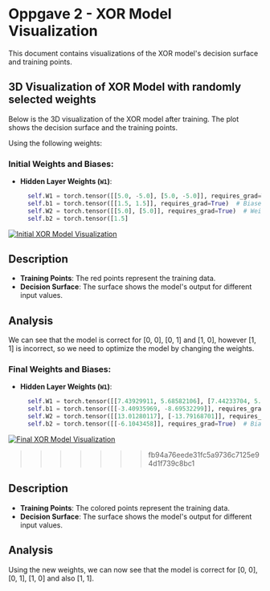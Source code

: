 # Oppgave 2 - XOR Model Visualization

This document contains visualizations of the XOR model's decision surface and training points.

## 3D Visualization of XOR Model with randomly selected weights

Below is the 3D visualization of the XOR model after training. The plot shows the decision surface and the training points.

Using the following weights:

### Initial Weights and Biases:

- **Hidden Layer Weights (`W1`)**:
  ```python
    self.W1 = torch.tensor([[5.0, -5.0], [5.0, -5.0]], requires_grad=True)  # Weights for hidden layer
    self.b1 = torch.tensor([[1.5, 1.5]], requires_grad=True)  # Biases for hidden layer
    self.W2 = torch.tensor([[5.0], [5.0]], requires_grad=True)  # Weights for output layer
    self.b2 = torch.tensor([1.5]

[![Initial XOR Model Visualization](https://i.gyazo.com/91d28955c3c3929f49c4c58d14dc24a9.png)](https://gyazo.com/91d28955c3c3929f49c4c58d14dc24a9)

## Description

- **Training Points**: The red points represent the training data.
- **Decision Surface**: The surface shows the model's output for different input values.

## Analysis

We can see that the model is correct for [0, 0], [0, 1] and [1, 0], however [1, 1] is incorrect, so we need to optimize the model by changing the weights.

### Final Weights and Biases:

- **Hidden Layer Weights (`W1`)**:
  ```python
    self.W1 = torch.tensor([[7.43929911, 5.68582106], [7.44233704, 5.68641663]], requires_grad=True)  # Weights for hidden layer
    self.b1 = torch.tensor([[-3.40935969, -8.69532299]], requires_grad=True)  # Biases for hidden layer
    self.W2 = torch.tensor([[13.01280117], [-13.79168701]], requires_grad=True)  # Weights for output layer
    self.b2 = torch.tensor([[-6.1043458]], requires_grad=True)  # Bias for output layer'

[![Final XOR Model Visualization](https://i.gyazo.com/b89df8c78fe8539c37f9798ce9b4d7ee.png)](https://gyazo.com/b89df8c78fe8539c37f9798ce9b4d7ee)
>>>>>>> fb94a76eede31fc5a9736c7125e94d1f739c8bc1

## Description

- **Training Points**: The colored points represent the training data.
- **Decision Surface**: The surface shows the model's output for different input values.

## Analysis

Using the new weights, we can now see that the model is correct for [0, 0], [0, 1], [1, 0] and also [1, 1].
